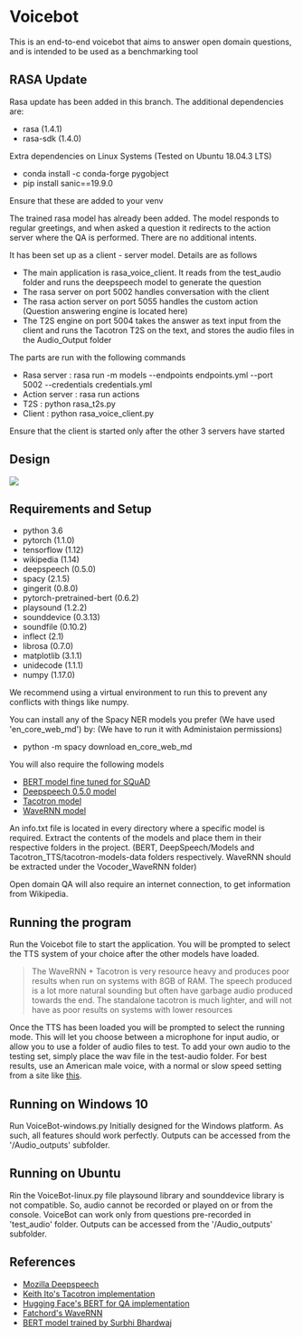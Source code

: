 # Voicebot

This is an end-to-end voicebot that aims to answer open domain questions, and is intended to be used as a benchmarking tool

## RASA Update
Rasa update has been added in this branch. The additional dependencies are:
 - rasa (1.4.1)
 - rasa-sdk (1.4.0)

Extra dependencies on Linux Systems (Tested on Ubuntu 18.04.3 LTS)
 - conda install -c conda-forge pygobject
 - pip install sanic==19.9.0

Ensure that these are added to your venv

The trained rasa model has already been added. The model responds to regular greetings, and when asked a question it redirects to the action server where the QA is performed. There are no additional intents.

It has been set up as a client - server model. Details are as follows 
 - The main application is rasa_voice_client. It reads from the test_audio folder and runs the deepspeech model to generate the question
 - The rasa server on port 5002 handles conversation with the client
 - The rasa action server on port 5055 handles the custom action (Question answering engine is located here)
 - The T2S engine on port 5004 takes the answer as text input from the client and runs the Tacotron T2S on the text, and stores the audio files in the Audio_Output folder
 
The parts are run with the following commands
 - Rasa server : rasa run -m models --endpoints endpoints.yml --port 5002 --credentials credentials.yml
 - Action server : rasa run actions
 - T2S : python rasa_t2s.py
 - Client : python rasa_voice_client.py
 
 Ensure that the client is started only after the other 3 servers have started

## Design
**![](https://lh5.googleusercontent.com/2oFMv1ybATD_cmMO0CwzB-RAk6Nz-VG1wwDioIGWahLR4bVG51TIHbhHIUGTSpaLcVQS41QZIPOfX00VbZGCPa5O98st_VRsNlJnC3qEehpnEJrYLyLUOdCy-wiD34IC26wCac4KnxY)**


## Requirements and Setup

 - python 3.6
 - pytorch (1.1.0)
 - tensorflow (1.12)
 - wikipedia (1.14)
 - deepspeech (0.5.0)
 - spacy (2.1.5)
 - gingerit (0.8.0)
 - pytorch-pretrained-bert (0.6.2)
 - playsound (1.2.2)
 - sounddevice (0.3.13)
 - soundfile (0.10.2)
 - inflect (2.1)
 - librosa (0.7.0)
 - matplotlib (3.1.1)
 - unidecode (1.1.1)
 - numpy (1.17.0)

 
We recommend using a virtual environment to run this to prevent any conflicts with things like numpy.

You can install any of the Spacy NER models you prefer (We have used 'en_core_web_md') by: (We have to run it with Administaion permissions)
 - python -m spacy download en_core_web_md

You will also require the following models 

 - [BERT model fine tuned for SQuAD](https://drive.google.com/file/d/1hktnjAJOdOwPxTK3R-KST9-kUQFYPusM/view?usp=sharing)
 - [Deepspeech 0.5.0 model](https://github.com/mozilla/DeepSpeech/releases/download/v0.5.0/deepspeech-0.5.0-models.tar.gz)
 - [Tacotron model](http://data.keithito.com/data/speech/tacotron-20180906.tar.gz)
 - [WaveRNN model](https://drive.google.com/open?id=1mv0-1uTZpAGrH9GIjvFgjw-YeYg7mjiN)

 An info.txt file is located in every directory where a specific model is required.
 Extract the contents of the models and place them in their respective folders in the project. (BERT, DeepSpeech/Models and Tacotron_TTS/tacotron-models-data folders respectively. WaveRNN should be extracted under the Vocoder_WaveRNN folder)

Open domain QA will also require an internet connection, to get information from Wikipedia. 
 
 
## Running the program
Run the Voicebot file to start the application. You will be prompted to select the TTS system of your choice after the other models have loaded.
 > The WaveRNN + Tacotron is very resource heavy and produces poor results when run on systems with 8GB of RAM. The speech produced is a lot more natural sounding but often have garbage audio produced towards the end. The standalone tacotron is much lighter, and will not have as poor results on systems with lower resources

Once the TTS has been loaded you will be prompted to select the running mode. This will let you choose between a microphone for input audio, or allow you to use a folder of audio files to test. 
To add your own audio to the testing set, simply place the wav file in the test-audio folder. For best results, use an American male voice, with a normal or slow speed setting from a site like [this](http://www.fromtexttospeech.com/). 

## Running on Windows 10
Run VoiceBot-windows.py
Initially designed for the Windows platform. As such, all features should work perfectly.
Outputs can be accessed from the '/Audio_outputs' subfolder.

## Running on Ubuntu
Rin the VoiceBot-linux.py file
playsound library and sounddevice library is not compatible.
So, audio cannot be recorded or played on or from the console.
VoiceBot can work only from questions pre-recorded in 'test_audio' folder.
Outputs can be accessed from the '/Audio_outputs' subfolder.

## References

 - [Mozilla Deepspeech](https://github.com/mozilla/DeepSpeech)
 - [Keith Ito's Tacotron implementation](https://github.com/keithito/tacotron)
 - [Hugging Face's BERT for QA implementation](https://github.com/huggingface/pytorch-transformers)
 - [Fatchord's WaveRNN](https://github.com/fatchord/WaveRNN)
 - [BERT model trained by Surbhi Bhardwaj](https://github.com/surbhardwaj/BERT-QnA-Squad_2.0_Finetuned_Model)

